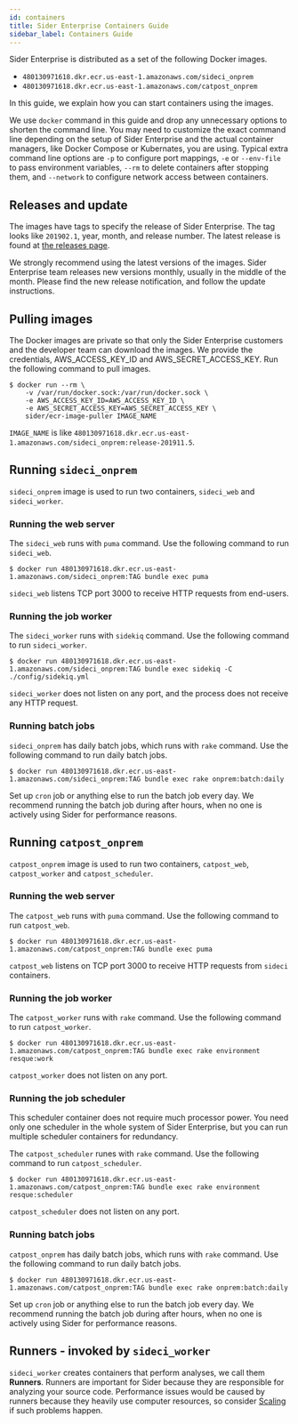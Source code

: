 ```yaml
---
id: containers
title: Sider Enterprise Containers Guide
sidebar_label: Containers Guide
---
```


Sider Enterprise is distributed as a set of the following Docker images.

- `480130971618.dkr.ecr.us-east-1.amazonaws.com/sideci_onprem`
- `480130971618.dkr.ecr.us-east-1.amazonaws.com/catpost_onprem`

In this guide, we explain how you can start containers using the images.

We use `docker` command in this guide and drop any unnecessary options to shorten the command line. You may need to customize the exact command line depending on the setup of Sider Enterprise and the actual container managers, like Docker Compose or Kubernates, you are using. Typical extra command line options are `-p` to configure port mappings, `-e` or `--env-file` to pass environment variables, `--rm` to delete containers after stopping them, and `--network` to configure network access between containers.

## Releases and update

The images have tags to specify the release of Sider Enterprise. The tag looks like `201902.1`, year, month, and release number. The latest release is found at [the releases page](./releases/index.md).

We strongly recommend using the latest versions of the images. Sider Enterprise team releases new versions monthly, usually in the middle of the month. Please find the new release notification, and follow the update instructions.

## Pulling images

The Docker images are private so that only the Sider Enterprise customers and the developer team can download the images. We provide the credentials, AWS_ACCESS_KEY_ID and AWS_SECRET_ACCESS_KEY. Run the following command to pull images.

```shell-session
$ docker run --rm \
    -v /var/run/docker.sock:/var/run/docker.sock \
    -e AWS_ACCESS_KEY_ID=AWS_ACCESS_KEY_ID \
    -e AWS_SECRET_ACCESS_KEY=AWS_SECRET_ACCESS_KEY \
    sider/ecr-image-puller IMAGE_NAME
```

`IMAGE_NAME` is like `480130971618.dkr.ecr.us-east-1.amazonaws.com/sideci_onprem:release-201911.5`.

## Running `sideci_onprem`

`sideci_onprem` image is used to run two containers, `sideci_web` and `sideci_worker`.

### Running the web server

The `sideci_web` runs with `puma` command. Use the following command to run `sideci_web`.

```
$ docker run 480130971618.dkr.ecr.us-east-1.amazonaws.com/sideci_onprem:TAG bundle exec puma
```

`sideci_web` listens TCP port 3000 to receive HTTP requests from end-users.

### Running the job worker

The `sideci_worker` runs with `sidekiq` command. Use the following command to run `sideci_worker`.

```
$ docker run 480130971618.dkr.ecr.us-east-1.amazonaws.com/sideci_onprem:TAG bundle exec sidekiq -C ./config/sidekiq.yml
```

`sideci_worker` does not listen on any port, and the process does not receive any HTTP request.

### Running batch jobs

`sideci_onprem` has daily batch jobs, which runs with `rake` command. Use the following command to run daily batch jobs.

```
$ docker run 480130971618.dkr.ecr.us-east-1.amazonaws.com/sideci_onprem:TAG bundle exec rake onprem:batch:daily
```

Set up `cron` job or anything else to run the batch job every day. We recommend running the batch job during after hours, when no one is actively using Sider for performance reasons.

## Running `catpost_onprem`

`catpost_onprem` image is used to run two containers, `catpost_web`, `catpost_worker` and `catpost_scheduler`.

### Running the web server

The `catpost_web` runs with `puma` command. Use the following command to run `catpost_web`.

```
$ docker run 480130971618.dkr.ecr.us-east-1.amazonaws.com/catpost_onprem:TAG bundle exec puma
```

`catpost_web` listens on TCP port 3000 to receive HTTP requests from `sideci` containers.

### Running the job worker

The `catpost_worker` runs with `rake` command. Use the following command to run `catpost_worker`.

```
$ docker run 480130971618.dkr.ecr.us-east-1.amazonaws.com/catpost_onprem:TAG bundle exec rake environment resque:work
```

`catpost_worker` does not listen on any port.

### Running the job scheduler

This scheduler container does not require much processor power.
You need only one scheduler in the whole system of Sider Enterprise, but you can run multiple scheduler containers for redundancy.

The `catpost_scheduler` runes with `rake` command. Use the following command to run `catpost_scheduler`.

```
$ docker run 480130971618.dkr.ecr.us-east-1.amazonaws.com/catpost_onprem:TAG bundle exec rake environment resque:scheduler
```

`catpost_scheduler` does not listen on any port.

### Running batch jobs

`catpost_onprem` has daily batch jobs, which runs with `rake` command. Use the following command to run daily batch jobs.

```
$ docker run 480130971618.dkr.ecr.us-east-1.amazonaws.com/catpost_onprem:TAG bundle exec rake onprem:batch:daily
```

Set up `cron` job or anything else to run the batch job every day. We recommend running the batch job during after hours, when no one is actively using Sider for performance reasons.

## Runners - invoked by `sideci_worker`

`sideci_worker` creates containers that perform analyses, we call them **Runners**.
Runners are important for Sider because they are responsible for analyzing your source code.
Performance issues would be caused by runners because they heavily use computer resources,
so consider [Scaling](./scaling.md) if such problems happen.
